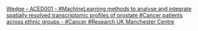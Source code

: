 [Wedge - ACED001 - #MachineLearning methods to analyse and integrate spatially resolved transcriptomic profiles of prostate #Cancer patients across ethnic groups - #Cancer #Research UK Manchester Centre](https://qi.tc/qi/112853)